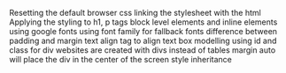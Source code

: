 Resetting the default browser css
linking the stylesheet with the html
Applying the styling to h1, p tags
block level elements and inline elements
using google fonts
using font family for fallback fonts
difference between padding and margin
text align tag to align text
box modelling
using id and class for div
websites are created with divs instead of tables
margin auto will place the div in the center of the screen
style inheritance
